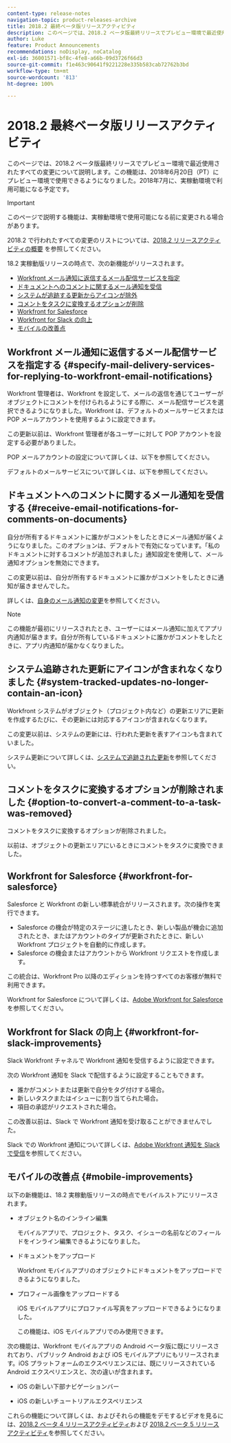 ```yaml
---
content-type: release-notes
navigation-topic: product-releases-archive
title: 2018.2 最終ベータ版リリースアクティビティ
description: このページでは、2018.2 ベータ版最終リリースでプレビュー環境で最近使用されたすべての変更について説明します。この機能は、2018年6月20日（PT）にプレビュー環境で使用できるようになりました。2018年7月に、実稼動環境で利用可能になる予定です。
author: Luke
feature: Product Announcements
recommendations: noDisplay, noCatalog
exl-id: 36001571-bf8c-4fe8-a66b-09d3726f66d3
source-git-commit: f1e463c90641f9221228e335b583cab72762b3bd
workflow-type: tm+mt
source-wordcount: '813'
ht-degree: 100%

---
```


# 2018.2 最終ベータ版リリースアクティビティ

このページでは、2018.2 ベータ版最終リリースでプレビュー環境で最近使用されたすべての変更について説明します。この機能は、2018年6月20日（PT）にプレビュー環境で使用できるようになりました。2018年7月に、実稼動環境で利用可能になる予定です。

>[!IMPORTANT]
>
>このページで説明する機能は、実稼動環境で使用可能になる前に変更される場合があります。

2018.2 で行われたすべての変更のリストについては、[2018.2 リリースアクティビティの概要](../../../../product-announcements/product-releases/quarterly-release-archive/2018.2-release-activity/2018-2-release-activity-overview.md) を参照してください。

18.2 実稼動版リリースの時点で、次の新機能がリリースされます。

* [Workfront メール通知に返信するメール配信サービスを指定](#specify-mail-delivery-services-for-replying-to-workfront-email-notifications)
* [ドキュメントへのコメントに関するメール通知を受信](#receive-email-notifications-for-comments-on-documents)
* [システムが追跡する更新からアイコンが除外](#system-tracked-updates-no-longer-contain-an-icon)
* [コメントをタスクに変換するオプションが削除](#option-to-convert-a-comment-to-a-task-was-removed)
* [Workfront for Salesforce](#workfront-for-salesforce)
* [Workfront for Slack の向上](#workfront-for-slack-improvements)
* [モバイルの改善点](#mobile-improvements)

## Workfront メール通知に返信するメール配信サービスを指定する {#specify-mail-delivery-services-for-replying-to-workfront-email-notifications}

Workfront 管理者は、Workfront を設定して、メールの返信を通じてユーザーがオブジェクトにコメントを付けられるようにする際に、メール配信サービスを選択できるようになりました。Workfront は、デフォルトのメールサービスまたは POP メールアカウントを使用するように設定できます。

この更新以前は、Workfront 管理者が各ユーザーに対して POP アカウントを設定する必要がありました。 

POP メールアカウントの設定について詳しくは、以下を参照してください。

デフォルトのメールサービスについて詳しくは、以下を参照してください。

## ドキュメントへのコメントに関するメール通知を受信する {#receive-email-notifications-for-comments-on-documents}

自分が所有するドキュメントに誰かがコメントをしたときにメール通知が届くようになりました。このオプションは、デフォルトで有効になっています。「私のドキュメントに対するコメントが追加されました」通知設定を使用して、メール通知オプションを無効にできます。

この変更以前は、自分が所有するドキュメントに誰かがコメントをしたときに通知が届きませんでした。 

詳しくは、[自身のメール通知の変更](../../../../workfront-basics/using-notifications/activate-or-deactivate-your-own-event-notifications.md)を参照してください。

>[!NOTE]
>
>この機能が最初にリリースされたとき、ユーザーにはメール通知に加えてアプリ内通知が届きます。自分が所有しているドキュメントに誰かがコメントをしたときに、アプリ内通知が届かなくなりました。 

## システム追跡された更新にアイコンが含まれなくなりました {#system-tracked-updates-no-longer-contain-an-icon}

Workfront システムがオブジェクト（プロジェクト内など）の更新エリアに更新を作成するたびに、その更新には対応するアイコンが含まれなくなります。

この変更以前は、システムの更新には、行われた更新を表すアイコンも含まれていました。

システム更新について詳しくは、[システムで追跡された更新](../../../../administration-and-setup/set-up-workfront/system-tracked-update-feeds/system-tracked-update-feeds.md)を参照してください。

## コメントをタスクに変換するオプションが削除されました {#option-to-convert-a-comment-to-a-task-was-removed}

コメントをタスクに変換するオプションが削除されました。

以前は、オブジェクトの更新エリアにいるときにコメントをタスクに変換できました。

## Workfront for Salesforce {#workfront-for-salesforce}

Salesforce と Workfront の新しい標準統合がリリースされます。次の操作を実行できます。

* Salesforce の機会が特定のステージに達したとき、新しい製品が機会に追加されたとき、またはアカウントのタイプが更新されたときに、新しい Workfront プロジェクトを自動的に作成します。
* Salesforce の機会またはアカウントから Workfront リクエストを作成します。

この統合は、Workfront Pro 以降のエディションを持つすべてのお客様が無料で利用できます。

Workfront for Salesforce について詳しくは、[Adobe Workfront for Salesforce](../../../../workfront-integrations-and-apps/using-workfront-with-salesforce/workfront-for-salesforce.md) を参照してください。

## Workfront for Slack の向上 {#workfront-for-slack-improvements}

Slack Workfront チャネルで Workfront 通知を受信するように設定できます。

次の Workfront 通知を Slack で配信するように設定することもできます。

* 誰かがコメントまたは更新で自分をタグ付けする場合。
* 新しいタスクまたはイシューに割り当てられた場合。
* 項目の承認がリクエストされた場合。

この改善以前は、Slack で Workfront 通知を受け取ることができませんでした。

Slack での Workfront 通知について詳しくは、[Adobe Workfront 通知を Slack で受信](../../../../workfront-integrations-and-apps/using-workfront-with-slack/receive-workfront-notifications-in-slack.md)を参照してください。

## モバイルの改善点 {#mobile-improvements}

以下の新機能は、18.2 実稼動版リリースの時点でモバイルストアにリリースされます。

* オブジェクト名のインライン編集

  モバイルアプリで、プロジェクト、タスク、イシューの名前などのフィールドをインライン編集できるようになりました。

* ドキュメントをアップロード

  Workfront モバイルアプリのオブジェクトにドキュメントをアップロードできるようになりました。

* プロフィール画像をアップロードする

  iOS モバイルアプリにプロファイル写真をアップロードできるようになりました。

  この機能は、iOS モバイルアプリでのみ使用できます。

次の機能は、Workfront モバイルアプリの Android ベータ版に既にリリースされており、パブリック Android および iOS モバイルアプリにもリリースされます。iOS プラットフォームのエクスペリエンスには、既にリリースされている Android エクスペリエンスと、次の違いが含まれます。

* iOS の新しい下部ナビゲーションバー

* iOS の新しいチュートリアルエクスペリエンス

これらの機能について詳しくは、およびそれらの機能をデモするビデオを見るには、[2018.2 ベータ 4 リリースアクティビティ](../../../../product-announcements/product-releases/quarterly-release-archive/2018.2-release-activity/2018-2-beta-4-release-activity.md)および [2018.2 ベータ 5 リリースアクティビティ](../../../../product-announcements/product-releases/quarterly-release-archive/2018.2-release-activity/2018-2-beta-5-release-activity.md)を参照してください。
